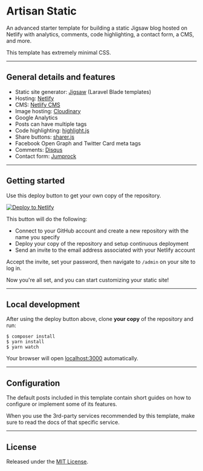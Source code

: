 # Artisan Static

An advanced starter template for building a static Jigsaw blog hosted on Netlify with analytics, comments, code highlighting, a contact form, a CMS, and more.

This template has extremely minimal CSS.

___
## General details and features

- Static site generator: [Jigsaw](http://jigsaw.tighten.co) (Laravel Blade templates)
- Hosting: [Netlify](https://www.netlify.com)
- CMS: [Netlify CMS](https://www.netlifycms.org)
- Image hosting: [Cloudinary](https://cloudinary.com)
- Google Analytics
- Posts can have multiple tags
- Code highlighting: [highlight.js](https://github.com/highlightjs/highlight.js)
- Share buttons: [sharer.js](https://github.com/ellisonleao/sharer.js)
- Facebook Open Graph and Twitter Card meta tags
- Comments: [Disqus](https://disqus.com)
- Contact form: [Jumprock](https://jumprock.co)

___
## Getting started

Use this deploy button to get your own copy of the repository.

[![Deploy to Netlify](https://www.netlify.com/img/deploy/button.svg)](https://app.netlify.com/start/deploy?repository=https://github.com/raniesantos/artisan-static&stack=cms)

This button will do the following:

- Connect to your GitHub account and create a new repository with the name you specify
- Deploy your copy of the repository and setup continuous deployment
- Send an invite to the email address associated with your Netlify account

Accept the invite, set your password, then navigate to `/admin` on your site to log in.

Now you're all set, and you can start customizing your static site!

___
## Local development

After using the deploy button above, clone **your copy** of the repository and run:

```shell
$ composer install
$ yarn install
$ yarn watch
```

Your browser will open [localhost:3000](http://localhost:3000/) automatically.

___
## Configuration

The default posts included in this template contain short guides on how to configure or implement some of its features.

When you use the 3rd-party services recommended by this template, make sure to read the docs of that specific service.

___
## License

Released under the [MIT License](https://oss.ninja/mit/raniesantos).

